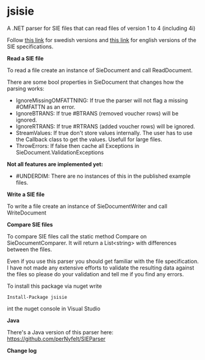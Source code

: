 jsisie
======

A .NET parser for SIE files that can read files of version 1 to 4 (including 4i)

Follow [this link](http://www.sie.se/?page_id=20) for swedish versions and [this link](http://www.sie.se/?page_id=250) for english versions of the SIE specifications.


**Read a SIE file**

To read a file create an instance of SieDocument and call ReadDocument.

There are some bool properties in SieDocument that changes how the parsing works:

+ IgnoreMissingOMFATTNING: If true the parser will not flag a missing #OMFATTN as an error.
+ IgnoreBTRANS: If true #BTRANS (removed voucher rows) will be ignored.
+ IgnoreRTRANS: If true #RTRANS (added voucher rows) will be ignored.
+ StreamValues: If true don't store values internally. The user has to use the Callback class to get the values. Usefull for large files.
+ ThrowErrors: If false then cache all Exceptions in SieDocument.ValidationExceptions

**Not all features are implemented yet:**

+ #UNDERDIM: There are no instances of this in the published example files.

**Write a SIE file**

To write a file create an instance of SieDocumentWriter and call WriteDocument

**Compare SIE files**

To compare SIE files call the static method Compare on SieDocumentComparer. It will return a List&lt;string&gt; with differences between the files.  


Even if you use this parser you should get familiar with the file specification.
I have not made any extensive efforts to validate the resulting data against the files so please do your validation and tell me if you find any errors.


To install this package via nuget write

	Install-Package jsisie

int the nuget console in Visual Studio 


**Java**

There's a Java version of this parser here: https://github.com/perNyfelt/SIEParser  


**Change log**

